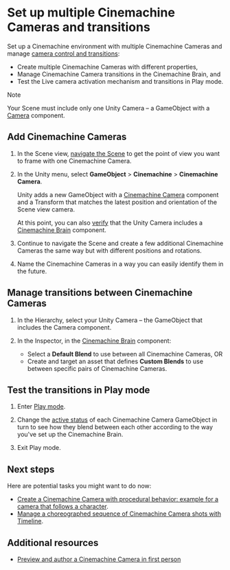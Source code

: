 # Set up multiple Cinemachine Cameras and transitions

Set up a Cinemachine environment with multiple Cinemachine Cameras and manage [camera control and transitions](concept-camera-control-transitions.md):

* Create multiple Cinemachine Cameras with different properties,
* Manage Cinemachine Camera transitions in the Cinemachine Brain, and
* Test the Live camera activation mechanism and transitions in Play mode.

> [!NOTE]
> Your Scene must include only one Unity Camera – a GameObject with a [Camera](https://docs.unity3d.com/Manual/class-Camera.html) component.

## Add Cinemachine Cameras

1. In the Scene view, [navigate the Scene](https://docs.unity3d.com/Manual/SceneViewNavigation.html) to get the point of view you want to frame with one Cinemachine Camera.

2. In the Unity menu, select **GameObject** > **Cinemachine** > **Cinemachine Camera**.

   Unity adds a new GameObject with a [Cinemachine Camera](CinemachineCamera.md) component and a Transform that matches the latest position and orientation of the Scene view camera.

   At this point, you can also [verify](setup-cinemachine-environment.md#verify-the-cinemachine-brain-presence) that the Unity Camera includes a [Cinemachine Brain](CinemachineBrain.md) component.

3. Continue to navigate the Scene and create a few additional Cinemachine Cameras the same way but with different positions and rotations.

4. Name the Cinemachine Cameras in a way you can easily identify them in the future.

## Manage transitions between Cinemachine Cameras

1. In the Hierarchy, select your Unity Camera – the GameObject that includes the Camera component.

2. In the Inspector, in the [Cinemachine Brain](CinemachineBrain.md) component:
   * Select a **Default Blend** to use between all Cinemachine Cameras, OR
   * Create and target an asset that defines **Custom Blends** to use between specific pairs of Cinemachine Cameras.

## Test the transitions in Play mode

1. Enter [Play mode](https://docs.unity3d.com/Manual/GameView.html).

2. Change the [active status](https://docs.unity3d.com/Manual/class-GameObject.html) of each Cinemachine Camera GameObject in turn to see how they blend between each other according to the way you've set up the Cinemachine Brain.

3. Exit Play mode.


## Next steps

Here are potential tasks you might want to do now:

* [Create a Cinemachine Camera with procedural behavior: example for a camera that follows a character](setup-procedural-behavior.md).
* [Manage a choreographed sequence of Cinemachine Camera shots with Timeline](setup-timeline.md).

## Additional resources

* [Preview and author a Cinemachine Camera in first person](preview-and-author-in-first-person.md)
